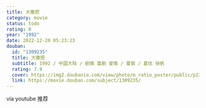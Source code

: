 ```yaml
---
title: 大撒把
category: movie
status: todo
rating: 0
year: "1992"
date: 2022-12-20 05:23:23
douban:
  id: "1309235"
  title: 大撒把
  subtitle: 1992 / 中国大陆 / 剧情 喜剧 爱情 / 夏钢 / 葛优 徐帆
  rating: 7.9
  cover: https://img2.doubanio.com/view/photo/m_ratio_poster/public/p2377197353.jpg
  link: https://movie.douban.com/subject/1309235/
---
```


via youtube 推荐
